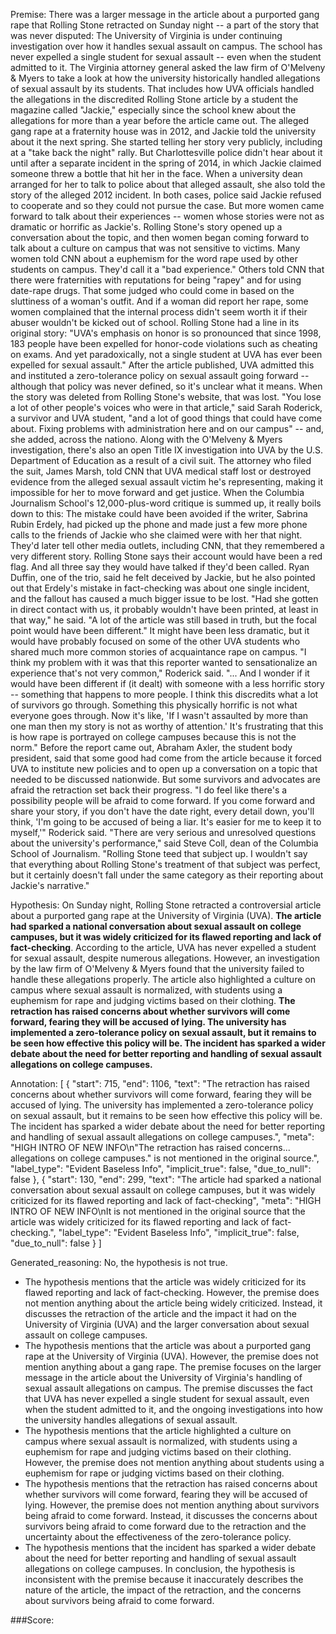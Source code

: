 
Premise:
There was a larger message in the article about a purported gang rape that Rolling Stone retracted on Sunday night -- a part of the story that was never disputed: The University of Virginia is under continuing investigation over how it handles sexual assault on campus. The school has never expelled a single student for sexual assault -- even when the student admitted to it. The Virginia attorney general asked the law firm of O'Melveny & Myers to take a look at how the university historically handled allegations of sexual assault by its students. That includes how UVA officials handled the allegations in the discredited Rolling Stone article by a student the magazine called "Jackie," especially since the school knew about the allegations for more than a year before the article came out. The alleged gang rape at a fraternity house was in 2012, and Jackie told the university about it the next spring. She started telling her story very publicly, including at a "take back the night" rally. But Charlottesville police didn't hear about it until after a separate incident in the spring of 2014, in which Jackie claimed someone threw a bottle that hit her in the face. When a university dean arranged for her to talk to police about that alleged assault, she also told the story of the alleged 2012 incident. In both cases, police said Jackie refused to cooperate and so they could not pursue the case. But more women came forward to talk about their experiences -- women whose stories were not as dramatic or horrific as Jackie's. Rolling Stone's story opened up a conversation about the topic, and then women began coming forward to talk about a culture on campus that was not sensitive to victims. Many women told CNN about a euphemism for the word rape used by other students on campus. They'd call it a "bad experience." Others told CNN that there were fraternities with reputations for being "rapey" and for using date-rape drugs. That some judged who could come in based on the sluttiness of a woman's outfit. And if a woman did report her rape, some women complained that the internal process didn't seem worth it if their abuser wouldn't be kicked out of school. Rolling Stone had a line in its original story: "UVA's emphasis on honor is so pronounced that since 1998, 183 people have been expelled for honor-code violations such as cheating on exams. And yet paradoxically, not a single student at UVA has ever been expelled for sexual assault." After the article published, UVA admitted this and instituted a zero-tolerance policy on sexual assault going forward -- although that policy was never defined, so it's unclear what it means. When the story was deleted from Rolling Stone's website, that was lost. "You lose a lot of other people's voices who were in that article," said Sarah Roderick, a survivor and UVA student, "and a lot of good things that could have come about. Fixing problems with administration here and on our campus" -- and, she added, across the nationo. Along with the O'Melveny & Myers investigation, there's also an open Title IX investigation into UVA by the U.S. Department of Education as a result of a civil suit. The attorney who filed the suit, James Marsh, told CNN that UVA medical staff lost or destroyed evidence from the alleged sexual assault victim he's representing, making it impossible for her to move forward and get justice. When the Columbia Journalism School's 12,000-plus-word critique is summed up, it really boils down to this: The mistake could have been avoided if the writer, Sabrina Rubin Erdely, had picked up the phone and made just a few more phone calls to the friends of Jackie who she claimed were with her that night. They'd later tell other media outlets, including CNN, that they remembered a very different story. Rolling Stone says their account would have been a red flag. And all three say they would have talked if they'd been called. Ryan Duffin, one of the trio, said he felt deceived by Jackie, but he also pointed out that Erdely's mistake in fact-checking was about one single incident, and the fallout has caused a much bigger issue to be lost. "Had she gotten in direct contact with us, it probably wouldn't have been printed, at least in that way," he said. "A lot of the article was still based in truth, but the focal point would have been different." It might have been less dramatic, but it would have probably focused on some of the other UVA students who shared much more common stories of acquaintance rape on campus. "I think my problem with it was that this reporter wanted to sensationalize an experience that's not very common," Roderick said. "... And I wonder if it would have been different if (it dealt) with someone with a less horrific story -- something that happens to more people. I think this discredits what a lot of survivors go through. Something this physically horrific is not what everyone goes through. Now it's like, 'If I wasn't assaulted by more than one man then my story is not as worthy of attention.' It's frustrating that this is how rape is portrayed on college campuses because this is not the norm." Before the report came out, Abraham Axler, the student body president, said that some good had come from the article because it forced UVA to institute new policies and to open up a conversation on a topic that needed to be discussed nationwide. But some survivors and advocates are afraid the retraction set back their progress. "I do feel like there's a possibility people will be afraid to come forward. If you come forward and share your story, if you don't have the date right, every detail down, you'll think, 'I'm going to be accused of being a liar. It's easier for me to keep it to myself,'" Roderick said. "There are very serious and unresolved questions about the university's performance," said Steve Coll, dean of the Columbia School of Journalism. "Rolling Stone teed that subject up. I wouldn't say that everything about Rolling Stone's treatment of that subject was perfect, but it certainly doesn't fall under the same category as their reporting about Jackie's narrative."


Hypothesis:
On Sunday night, Rolling Stone retracted a controversial article about a purported gang rape at the University of Virginia (UVA). **The article had sparked a national conversation about sexual assault on college campuses, but it was widely criticized for its flawed reporting and lack of fact-checking**. According to the article, UVA has never expelled a student for sexual assault, despite numerous allegations. However, an investigation by the law firm of O'Melveny & Myers found that the university failed to handle these allegations properly. The article also highlighted a culture on campus where sexual assault is normalized, with students using a euphemism for rape and judging victims based on their clothing. **The retraction has raised concerns about whether survivors will come forward, fearing they will be accused of lying. The university has implemented a zero-tolerance policy on sexual assault, but it remains to be seen how effective this policy will be. The incident has sparked a wider debate about the need for better reporting and handling of sexual assault allegations on college campuses.**

Annotation:
[
  {
    "start": 715,
    "end": 1106,
    "text": "The retraction has raised concerns about whether survivors will come forward, fearing they will be accused of lying. The university has implemented a zero-tolerance policy on sexual assault, but it remains to be seen how effective this policy will be. The incident has sparked a wider debate about the need for better reporting and handling of sexual assault allegations on college campuses.",
    "meta": "HIGH INTRO OF NEW INFO\n\"The retraction has raised concerns...  allegations on college campuses.\" is not mentioned in the original source.",
    "label_type": "Evident Baseless Info",
    "implicit_true": false,
    "due_to_null": false
  },
  {
    "start": 130,
    "end": 299,
    "text": "The article had sparked a national conversation about sexual assault on college campuses, but it was widely criticized for its flawed reporting and lack of fact-checking",
    "meta": "HIGH INTRO OF NEW INFO\nIt is not mentioned in the original source that the article was widely criticized for its flawed reporting and lack of fact-checking.",
    "label_type": "Evident Baseless Info",
    "implicit_true": false,
    "due_to_null": false
  }
]

Generated_reasoning:
No, the hypothesis is not true. 
- The hypothesis mentions that the article was widely criticized for its flawed reporting and lack of fact-checking. However, the premise does not mention anything about the article being widely criticized. Instead, it discusses the retraction of the article and the impact it had on the University of Virginia (UVA) and the larger conversation about sexual assault on college campuses. 
- The hypothesis mentions that the article was about a purported gang rape at the University of Virginia (UVA). However, the premise does not mention anything about a gang rape. The premise focuses on the larger message in the article about the University of Virginia's handling of sexual assault allegations on campus. The premise discusses the fact that UVA has never expelled a single student for sexual assault, even when the student admitted to it, and the ongoing investigations into how the university handles allegations of sexual assault. 
- The hypothesis mentions that the article highlighted a culture on campus where sexual assault is normalized, with students using a euphemism for rape and judging victims based on their clothing. However, the premise does not mention anything about students using a euphemism for rape or judging victims based on their clothing. 
- The hypothesis mentions that the retraction has raised concerns about whether survivors will come forward, fearing they will be accused of lying. However, the premise does not mention anything about survivors being afraid to come forward. Instead, it discusses the concerns about survivors being afraid to come forward due to the retraction and the uncertainty about the effectiveness of the zero-tolerance policy. 
- The hypothesis mentions that the incident has sparked a wider debate about the need for better reporting and handling of sexual assault allegations on college campuses. In conclusion, the hypothesis is inconsistent with the premise because it inaccurately describes the nature of the article, the impact of the retraction, and the concerns about survivors being afraid to come forward.

###Score:
